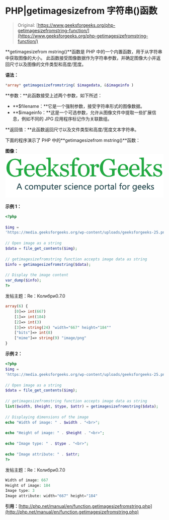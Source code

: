 # PHP|getimagesizefrom 字符串()函数

> Original: [https://www.geeksforgeeks.org/php-getimagesizefromstring-function/](https://www.geeksforgeeks.org/php-getimagesizefromstring-function/)

**getimagesizefrom mstring()**函数是 PHP 中的一个内置函数，用于从字符串中获取图像的大小。 此函数接受图像数据作为字符串参数，并确定图像大小并返回尺寸以及图像的文件类型和高度/宽度。

**语法：**

```php
*array* getimagesizefromstring( $imagedata, &$imageinfo )
```

**参数：**此函数接受上述两个参数，如下所述：

*   **$filename：**它是一个强制参数，接受字符串形式的图像数据。
*   **$imageinfo：**这是一个可选参数，允许从图像文件中提取一些扩展信息，例如不同的 JPG 应用程序标记作为关联数组。

**返回值：**此函数返回尺寸以及文件类型和高度/宽度文本字符串。

下面的程序演示了 PHP 中的**getimagesizefrom mstring()**函数：

**图像：**
![](img/05c5bf662a556b71c049ead7820fc8d1.png)

**示例 1：**

```php
<?php

$img = 
'https://media.geeksforgeeks.org/wp-content/uploads/geeksforgeeks-25.png';

// Open image as a string
$data = file_get_contents($img);

// getimagesizefromstring function accepts image data as string
$info = getimagesizefromstring($data);

// Display the image content
var_dump($info);
?>
```

发帖主题：Re：Колибри0.7.0

```php
array(6) { 
    [0]=> int(667) 
    [1]=> int(184) 
    [2]=> int(3) 
    [3]=> string(24) "width="667" height="184"" 
    ["bits"]=> int(8) 
    ["mime"]=> string(9) "image/png" 
} 

```

**示例 2：**

```php
<?php
$img = 
'https://media.geeksforgeeks.org/wp-content/uploads/geeksforgeeks-25.png';

// Open image as a string
$data = file_get_contents($img);

// getimagesizefromstring function accepts image data as string
list($width, $height, $type, $attr) = getimagesizefromstring($data);

// Displaying dimensions of the image 
echo "Width of image: " . $width . "<br>"; 

echo "Height of image: " . $height . "<br>"; 

echo "Image type: " . $type . "<br>"; 

echo "Image attribute: " . $attr; 
?>
```

发帖主题：Re：Колибри0.7.0

```php
Width of image: 667
Height of image: 184
Image type: 3
Image attribute: width="667" height="184"

```

**引用：**[http://php.net/manual/en/function.getimagesizefromstring.php](http://php.net/manual/en/function.getimagesizefromstring.php)